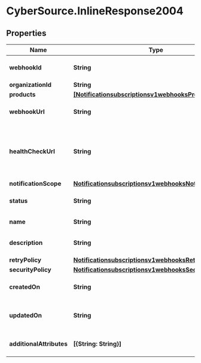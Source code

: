 # CyberSource.InlineResponse2004

## Properties
Name | Type | Description | Notes
------------ | ------------- | ------------- | -------------
**webhookId** | **String** | Webhook Id. This is generated by the server. | [optional] 
**organizationId** | **String** | Organization ID. | [optional] 
**products** | [**[Notificationsubscriptionsv1webhooksProducts]**](Notificationsubscriptionsv1webhooksProducts.md) |  | [optional] 
**webhookUrl** | **String** | The client's endpoint (URL) to receive webhooks. | [optional] 
**healthCheckUrl** | **String** | The client's health check endpoint (URL). This should be as close as possible to the actual webhookUrl. | [optional] 
**notificationScope** | [**Notificationsubscriptionsv1webhooksNotificationScope**](Notificationsubscriptionsv1webhooksNotificationScope.md) |  | [optional] 
**status** | **String** | Webhook status. | [optional] [default to 'INACTIVE']
**name** | **String** | Client friendly webhook name. | [optional] 
**description** | **String** | Client friendly webhook description. | [optional] 
**retryPolicy** | [**Notificationsubscriptionsv1webhooksRetryPolicy**](Notificationsubscriptionsv1webhooksRetryPolicy.md) |  | [optional] 
**securityPolicy** | [**Notificationsubscriptionsv1webhooksSecurityPolicy**](Notificationsubscriptionsv1webhooksSecurityPolicy.md) |  | [optional] 
**createdOn** | **String** | Date on which webhook was created/registered. | [optional] 
**updatedOn** | **String** | Date on which webhook was most recently updated. | [optional] 
**additionalAttributes** | **[{String: String}]** | Additional, free form configuration data. | [optional] 


